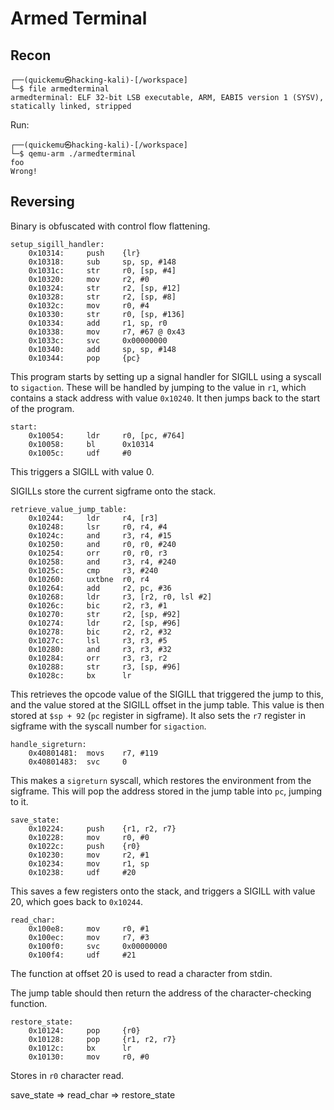 # Armed Terminal

## Recon

```plaintext
┌──(quickemu㉿hacking-kali)-[/workspace]
└─$ file armedterminal              
armedterminal: ELF 32-bit LSB executable, ARM, EABI5 version 1 (SYSV), statically linked, stripped
```

Run:

```plaintext
┌──(quickemu㉿hacking-kali)-[/workspace]
└─$ qemu-arm ./armedterminal 
foo
Wrong!
```

## Reversing

Binary is obfuscated with control flow flattening.

```plaintext
setup_sigill_handler:
    0x10314:     push    {lr}
    0x10318:     sub     sp, sp, #148
    0x1031c:     str     r0, [sp, #4]
    0x10320:     mov     r2, #0
    0x10324:     str     r2, [sp, #12]
    0x10328:     str     r2, [sp, #8]
    0x1032c:     mov     r0, #4
    0x10330:     str     r0, [sp, #136]
    0x10334:     add     r1, sp, r0
    0x10338:     mov     r7, #67 @ 0x43
    0x1033c:     svc     0x00000000
    0x10340:     add     sp, sp, #148
    0x10344:     pop     {pc}
```

This program starts by setting up a signal handler for SIGILL using a syscall to `sigaction`. These will be handled by jumping to the value in `r1`, which contains a stack address with value `0x10240`. It then jumps back to the start of the program.

```plaintext
start:
    0x10054:     ldr     r0, [pc, #764]
    0x10058:     bl      0x10314
    0x1005c:     udf     #0
```

This triggers a SIGILL with value 0.

SIGILLs store the current sigframe onto the stack.

```plaintext
retrieve_value_jump_table:
    0x10244:     ldr     r4, [r3]
    0x10248:     lsr     r0, r4, #4
    0x1024c:     and     r3, r4, #15
    0x10250:     and     r0, r0, #240
    0x10254:     orr     r0, r0, r3
    0x10258:     and     r3, r4, #240
    0x1025c:     cmp     r3, #240
    0x10260:     uxtbne  r0, r4
    0x10264:     add     r2, pc, #36
    0x10268:     ldr     r3, [r2, r0, lsl #2]
    0x1026c:     bic     r2, r3, #1
    0x10270:     str     r2, [sp, #92]
    0x10274:     ldr     r2, [sp, #96]
    0x10278:     bic     r2, r2, #32
    0x1027c:     lsl     r3, r3, #5
    0x10280:     and     r3, r3, #32
    0x10284:     orr     r3, r3, r2
    0x10288:     str     r3, [sp, #96]
    0x1028c:     bx      lr
```

This retrieves the opcode value of the SIGILL that triggered the jump to this, and the value stored at the SIGILL offset in the jump table. This value is then stored at `$sp + 92` (`pc` register in sigframe). It also sets the `r7` register in sigframe with the syscall number for `sigaction`.

```plaintext
handle_sigreturn:
    0x40801481:  movs    r7, #119
    0x40801483:  svc     0
```

This makes a `sigreturn` syscall, which restores the environment from the sigframe. This will pop the address stored in the jump table into `pc`, jumping to it.

```plaintext
save_state:
    0x10224:     push    {r1, r2, r7}
    0x10228:     mov     r0, #0
    0x1022c:     push    {r0}
    0x10230:     mov     r2, #1
    0x10234:     mov     r1, sp
    0x10238:     udf     #20
```

This saves a few registers onto the stack, and triggers a SIGILL with value 20, which goes back to `0x10244`.

```plaintext
read_char:
    0x100e8:     mov     r0, #1
    0x100ec:     mov     r7, #3
    0x100f0:     svc     0x00000000
    0x100f4:     udf     #21
```

The function at offset 20 is used to read a character from stdin.

The jump table should then return the address of the character-checking function.

```plaintext
restore_state:
    0x10124:     pop     {r0}
    0x10128:     pop     {r1, r2, r7}
    0x1012c:     bx      lr
    0x10130:     mov     r0, #0
```

Stores in `r0` character read.

save_state => read_char => restore_state
